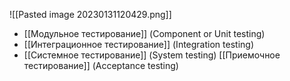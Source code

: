![[Pasted image 20230131120429.png]]
- [[Модульное тестирование]] (Component or Unit testing)
- [[Интеграционное тестирование]] (Integration testing)
- [[Системное тестирование]] (System testing)
[[Приемочное тестирование]] (Acceptance testing)